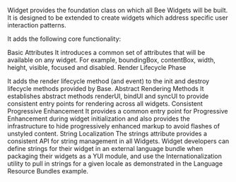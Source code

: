 Widget provides the foundation class on which all Bee Widgets will be built.
It is designed to be extended to create widgets which address specific user interaction patterns.

It adds the following core functionality:

Basic Attributes
It introduces a common set of attributes that will be available on any widget. For example, boundingBox, contentBox, width, height, visible, focused and disabled.
Render Lifecycle Phase

It adds the render lifecycle method (and event) to the init and destroy lifecycle methods provided by Base.
Abstract Rendering Methods
It establishes abstract methods renderUI, bindUI and syncUI to provide consistent entry points for rendering across all widgets.
Consistent Progressive Enhancement
It provides a common entry point for Progressive Enhancement during widget initialization and also provides the infrastructure to hide progressively enhanced markup to avoid flashes of unstyled content.
String Localization
The strings attribute provides a consistent API for string management in all Widgets. Widget developers can define strings for their widget in an external language bundle when packaging their widgets as a YUI module, and use the Internationalization utility to pull in strings for a given locale as demonstrated in the Language Resource Bundles example.
